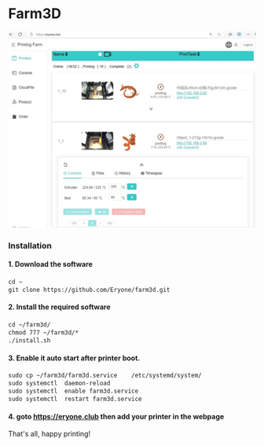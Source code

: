 # Farm3D

![page0](https://github.com/Eryone/farm3d/blob/main/doc/mainpage.png)


### Installation


#### 1. Download the software
```
cd ~
git clone https://github.com/Eryone/farm3d.git
```
#### 2. Install the required software
```
cd ~/farm3d/
chmod 777 ~/farm3d/*
./install.sh
```

#### 3. Enable it auto start after printer boot.
```
sudo cp ~/farm3d/farm3d.service    /etc/systemd/system/
sudo systemctl  daemon-reload
sudo systemctl  enable farm3d.service
sudo systemctl  restart farm3d.service

```

#### 4. goto https://eryone.club then add your printer in the webpage

That's all, happy printing!



